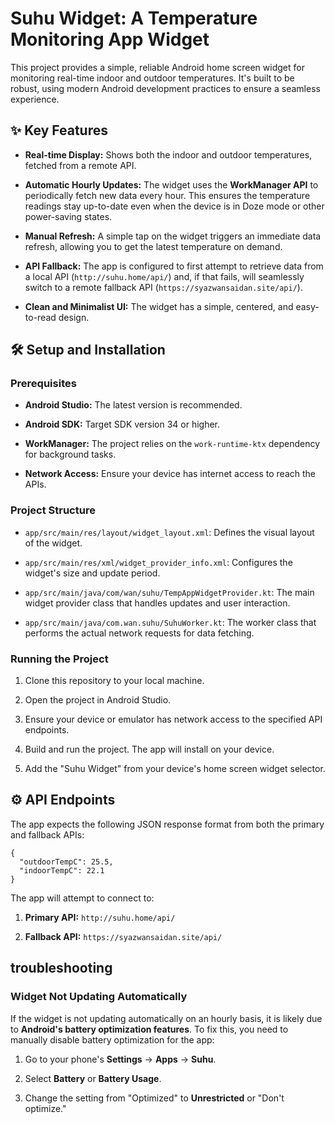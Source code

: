 # Suhu Widget: A Temperature Monitoring App Widget

This project provides a simple, reliable Android home screen widget for monitoring real-time indoor and outdoor temperatures. It's built to be robust, using modern Android development practices to ensure a seamless experience.

## ✨ Key Features

* **Real-time Display:** Shows both the indoor and outdoor temperatures, fetched from a remote API.

* **Automatic Hourly Updates:** The widget uses the **WorkManager API** to periodically fetch new data every hour. This ensures the temperature readings stay up-to-date even when the device is in Doze mode or other power-saving states.

* **Manual Refresh:** A simple tap on the widget triggers an immediate data refresh, allowing you to get the latest temperature on demand.

* **API Fallback:** The app is configured to first attempt to retrieve data from a local API (`http://suhu.home/api/`) and, if that fails, will seamlessly switch to a remote fallback API (`https://syazwansaidan.site/api/`).

* **Clean and Minimalist UI:** The widget has a simple, centered, and easy-to-read design.

## 🛠️ Setup and Installation

### Prerequisites

* **Android Studio:** The latest version is recommended.

* **Android SDK:** Target SDK version 34 or higher.

* **WorkManager:** The project relies on the `work-runtime-ktx` dependency for background tasks.

* **Network Access:** Ensure your device has internet access to reach the APIs.

### Project Structure

* `app/src/main/res/layout/widget_layout.xml`: Defines the visual layout of the widget.

* `app/src/main/res/xml/widget_provider_info.xml`: Configures the widget's size and update period.

* `app/src/main/java/com/wan/suhu/TempAppWidgetProvider.kt`: The main widget provider class that handles updates and user interaction.

* `app/src/main/java/com.wan.suhu/SuhuWorker.kt`: The worker class that performs the actual network requests for data fetching.

### Running the Project

1. Clone this repository to your local machine.

2. Open the project in Android Studio.

3. Ensure your device or emulator has network access to the specified API endpoints.

4. Build and run the project. The app will install on your device.

5. Add the "Suhu Widget" from your device's home screen widget selector.

## ⚙️ API Endpoints

The app expects the following JSON response format from both the primary and fallback APIs:

```
{
  "outdoorTempC": 25.5,
  "indoorTempC": 22.1
}

```

The app will attempt to connect to:

1. **Primary API:** `http://suhu.home/api/`

2. **Fallback API:** `https://syazwansaidan.site/api/`

## troubleshooting

### Widget Not Updating Automatically

If the widget is not updating automatically on an hourly basis, it is likely due to **Android's battery optimization features**. To fix this, you need to manually disable battery optimization for the app:

1. Go to your phone's **Settings** -> **Apps** -> **Suhu**.

2. Select **Battery** or **Battery Usage**.

3. Change the setting from "Optimized" to **Unrestricted** or "Don't optimize."
